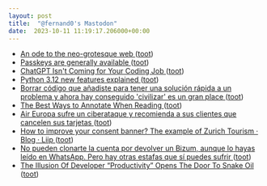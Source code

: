 ```yaml
---
layout: post
title:  "@fernand0's Mastodon"
date:  2023-10-11 11:19:17.206000+00:00
---
```

*  [An ode to the neo-grotesque web ](https://rednafi.com/zephyr/an_ode_to_the_neo_grotesque_web) ([toot](https://mastodon.social/@fernand0/111216109630476466))
*  [Passkeys are generally available ](https://github.blog/2023-09-21-passkeys-are-generally-available) ([toot](https://mastodon.social/@fernand0/111215994604673242))
*  [ChatGPT Isn't Coming for Your Coding Job ](https://www.wired.com/story/chatgpt-coding-software-crisis) ([toot](https://mastodon.social/@fernand0/111215761407932779))
*  [Python 3.12 new features explained ](https://www.geeky-gadgets.com/python-3-12) ([toot](https://mastodon.social/@fernand0/111215343056421312))
*  [Borrar código que añadiste para tener una solución rápida a un problema y ahora hay conseguido &#39;civilizar&#39; es un gran place ](https://mastodon.social/@fernand0/111215311927280150) ([toot](https://mastodon.social/@fernand0/111215311927280150))
*  [The Best Ways to Annotate When Reading ](https://lifehacker.com/the-best-ways-to-annotate-when-reading-185089521) ([toot](https://mastodon.social/@fernand0/111215263645357115))
*  [Air Europa sufre un ciberataque y recomienda a sus clientes que cancelen sus tarjetas  ](https://cadenaser.com/nacional/2023/10/10/air-europa-sufre-un-ciberataque-y-se-extraen-datos-de-las-tarjetas-de-credito-de-algunos-clientes-cadena-ser) ([toot](https://mastodon.social/@fernand0/111212899216722868))
*  [How to improve your consent banner? The example of Zurich Tourism · Blog · Liip ](https://www.liip.ch/en/blog/how-to-improve-your-consent-banner-the-example-of-zurich-touris) ([toot](https://mastodon.social/@fernand0/111212858158975052))
*  [No pueden clonarte la cuenta por devolver un Bizum, aunque lo hayas leído en WhatsApp. Pero hay otras estafas que sí puedes sufrir ](https://www.genbeta.com/seguridad/no-pueden-clonarte-cuenta-devolver-bizum-hayas-leido-whatsapp-hay-otras-estafas-que-puedes-sufri) ([toot](https://mastodon.social/@fernand0/111212054060029773))
*  [The Illusion Of Developer “Productivity” Opens The Door To Snake Oil ](https://codemanship.wordpress.com/2023/09/25/the-illusion-of-developer-productivity-opens-the-door-to-snake-oil) ([toot](https://mastodon.social/@fernand0/111211937365138300))
